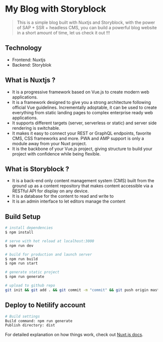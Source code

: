 # My Blog with Storyblock

<!-- _**Frontend**_: `Nuxtjs` 
_**Backend**_: `Storyblock` -->

> This is a simple blog built with Nuxtjs and Storyblock, with the power of SAP + SSR + headless CMS, you can build a powerful blog website in a short amount of time, let us check it out !!!

## Technology
- Frontend: Nuxtjs
- Backend: Storyblok

## What is Nuxtjs ?
- It is a progressive framework based on Vue.js to create modern web applications.
- It is a framework designed to give you a strong architecture following official Vue guidelines. Incrementally adoptable, it can be used to create everything from static landing pages to complex enterprise ready web applications.
- It supports different targets (server, serverless or static) and server side rendering is switchable.
- It makes it easy to connect your REST or GraphQL endpoints, favorite CMS, CSS frameworks and more. PWA and AMP support is only a module away from your Nuxt project.
- It is the backbone of your Vue.js project, giving structure to build your project with confidence while being flexible.

## What is Storyblock ?
- It is a back-end only content management system (CMS) built from the ground up as a content repository that makes content accessible via a RESTful API for display on any device.
- It is a database for the content to read and write to
- It is an admin interface to let editors manage the content

## Build Setup

```bash
# install dependencies
$ npm install

# serve with hot reload at localhost:3000
$ npm run dev

# build for production and launch server
$ npm run build
$ npm run start

# generate static project
$ npm run generate

# upload to github repo
git init && git add . && git commit -m "commit" && git push origin master
```

## Deploy to Netilify account

```bash
# Build settings
Build command: npm run generate
Publish directory: dist
```



For detailed explanation on how things work, check out [Nuxt.js docs](https://nuxtjs.org).
